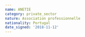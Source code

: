 ```yaml
---
name: ANETIE
category: private_sector
nature: Association professionnelle 
nationality: Portugal
date_signed: '2018-11-12'
---
```

    